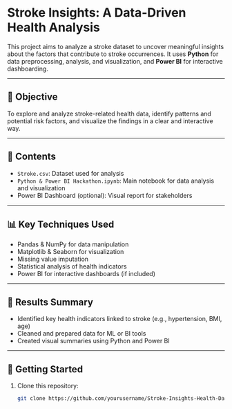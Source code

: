 # Stroke Insights: A Data-Driven Health Analysis

This project aims to analyze a stroke dataset to uncover meaningful insights about the factors that contribute to stroke occurrences. It uses **Python** for data preprocessing, analysis, and visualization, and **Power BI** for interactive dashboarding.

---

## 🧠 Objective

To explore and analyze stroke-related health data, identify patterns and potential risk factors, and visualize the findings in a clear and interactive way.

---

## 📁 Contents

- `Stroke.csv`: Dataset used for analysis
- `Python & Power BI Hackathon.ipynb`: Main notebook for data analysis and visualization
- Power BI Dashboard (optional): Visual report for stakeholders

---

## 📊 Key Techniques Used

- Pandas & NumPy for data manipulation
- Matplotlib & Seaborn for visualization
- Missing value imputation
- Statistical analysis of health indicators
- Power BI for interactive dashboards (if included)

---

## 📌 Results Summary

- Identified key health indicators linked to stroke (e.g., hypertension, BMI, age)
- Cleaned and prepared data for ML or BI tools
- Created visual summaries using Python and Power BI

---

## 🚀 Getting Started

1. Clone this repository:
   ```bash
   git clone https://github.com/yourusername/Stroke-Insights-Health-Data-Analysis.git
